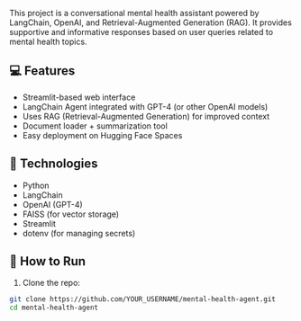 This project is a conversational mental health assistant powered by LangChain, OpenAI, and Retrieval-Augmented Generation (RAG). It provides supportive and informative responses based on user queries related to mental health topics.

## 💻 Features

- Streamlit-based web interface
- LangChain Agent integrated with GPT-4 (or other OpenAI models)
- Uses RAG (Retrieval-Augmented Generation) for improved context
- Document loader + summarization tool
- Easy deployment on Hugging Face Spaces

## 🧰 Technologies

- Python
- LangChain
- OpenAI (GPT-4)
- FAISS (for vector storage)
- Streamlit
- dotenv (for managing secrets)

## 🚀 How to Run

1. Clone the repo:
```bash
git clone https://github.com/YOUR_USERNAME/mental-health-agent.git
cd mental-health-agent
